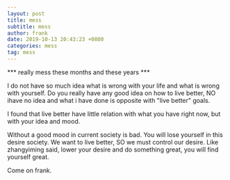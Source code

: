 ```yaml
---
layout: post
title: mess
subtitle: mess
author: frank
date: 2019-10-13 20:43:23 +0800
categories: mess
tag: mess
---
```


*** really mess these months and these years ***

I do not have so much idea what is wrong with your life and what is wrong with yourself. Do you really have any good idea on how to live better, NO ihave no idea and what i have done is opposite with "live better" goals.

I found that live better have little relation with what you have right now, but with your idea and mood.

Without a good mood in current society is bad. You will lose yourself in this desire society. We want to live better, SO we must control our desire. Like zhangyiming said, lower your desire and do something great, you will find yourself great.

Come on frank.
